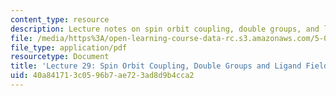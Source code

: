 ```yaml
---
content_type: resource
description: Lecture notes on spin orbit coupling, double groups, and ligand fields.
file: /media/https%3A/open-learning-course-data-rc.s3.amazonaws.com/5-04-principles-of-inorganic-chemistry-ii-fall-2008/40a841713c0596b7ae723ad8d9b4cca2_lecture_29.pdf
file_type: application/pdf
resourcetype: Document
title: 'Lecture 29: Spin Orbit Coupling, Double Groups and Ligand Fields'
uid: 40a84171-3c05-96b7-ae72-3ad8d9b4cca2
---
```

